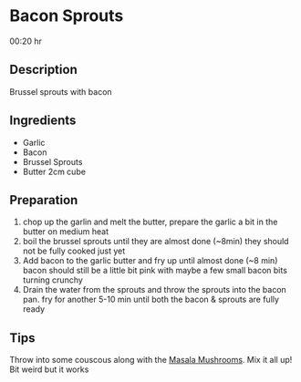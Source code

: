 # Bacon Sprouts

00:20 hr

## Description

Brussel sprouts with bacon

## Ingredients

- Garlic
- Bacon
- Brussel Sprouts
- Butter 2cm cube

## Preparation

1. chop up the garlin and melt the butter, prepare the garlic a bit in the butter on medium heat
2. boil the brussel sprouts until they are almost done (~8min) they should not be fully cooked just yet
3. Add bacon to the garlic butter and fry up until almost done (~8 min) bacon should still be a little bit pink with maybe a few small bacon bits turning crunchy
4. Drain the water from the sprouts and throw the sprouts into the bacon pan. fry for another 5-10 min until both the bacon & sprouts are fully ready

## Tips

Throw into some couscous along with the [Masala Mushrooms](<Masala Mushrooms.md>). Mix it all up! Bit weird but it works
